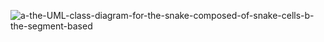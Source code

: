 ![a-the-UML-class-diagram-for-the-snake-composed-of-snake-cells-b-the-segment-based](https://user-images.githubusercontent.com/90825310/142627152-33d23b92-3520-4c9c-be50-d072703b0340.png)
